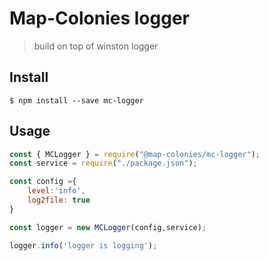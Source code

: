# Map-Colonies logger
> build on top of winston logger
## Install

```
$ npm install --save mc-logger
```

## Usage

```js
const { MCLogger } = require("@map-colonies/mc-logger");
const service = require("./package.json");

const config ={
    level:'info',
    log2file: true
}

const logger = new MCLogger(config,service);

logger.info('logger is logging');
```
